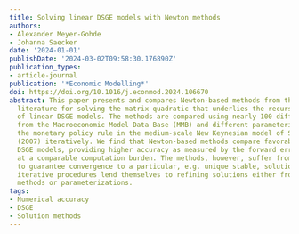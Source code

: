 ```yaml
---
title: Solving linear DSGE models with Newton methods
authors:
- Alexander Meyer-Gohde
- Johanna Saecker
date: '2024-01-01'
publishDate: '2024-03-02T09:58:30.176890Z'
publication_types:
- article-journal
publication: '*Economic Modelling*'
doi: https://doi.org/10.1016/j.econmod.2024.106670
abstract: This paper presents and compares Newton-based methods from the applied mathematics
  literature for solving the matrix quadratic that underlies the recursive solution
  of linear DSGE models. The methods are compared using nearly 100 different models
  from the Macroeconomic Model Data Base (MMB) and different parameterizations of
  the monetary policy rule in the medium-scale New Keynesian model of Smets and Wouters
  (2007) iteratively. We find that Newton-based methods compare favorably in solving
  DSGE models, providing higher accuracy as measured by the forward error of the solution
  at a comparable computation burden. The methods, however, suffer from their inability
  to guarantee convergence to a particular, e.g. unique stable, solution, but their
  iterative procedures lend themselves to refining solutions either from different
  methods or parameterizations.
tags:
- Numerical accuracy
- DSGE
- Solution methods
---
```

